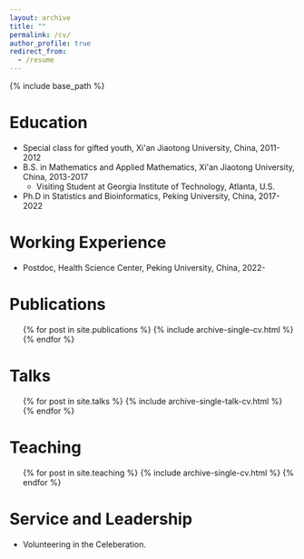 ```yaml
---
layout: archive
title: ""
permalink: /cv/
author_profile: true
redirect_from:
  - /resume
---
```


{% include base_path %}

Education
======
* Special class for gifted youth, Xi'an Jiaotong University, China, 2011-2012
* B.S. in Mathematics and Applied Mathematics, Xi'an Jiaotong University, China, 2013-2017
  * Visiting Student at Georgia Institute of Technology, Atlanta, U.S.
* Ph.D in Statistics and Bioinformatics, Peking University, China, 2017-2022 

Working Experience
======
* Postdoc, Health Science Center, Peking University, China, 2022-
  
Publications
======
  <ul>{% for post in site.publications %}
    {% include archive-single-cv.html %}
  {% endfor %}</ul>
  
Talks
======
  <ul>{% for post in site.talks %}
    {% include archive-single-talk-cv.html %}
  {% endfor %}</ul>
  
Teaching
======
  <ul>{% for post in site.teaching %}
    {% include archive-single-cv.html %}
  {% endfor %}</ul>
  
Service and Leadership
======
* Volunteering in the Celeberation.
